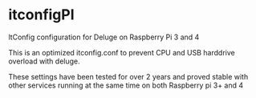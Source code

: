 # itconfigPI
ltConfig configuration for Deluge on Raspberry Pi 3 and 4

This is an optimized itconfig.conf to prevent CPU and USB harddrive overload with deluge.

These settings have been tested for over 2 years and proved stable with other services running at the same time on both Raspberry pi 3+ and 4
